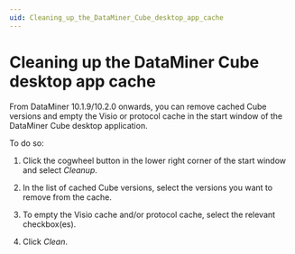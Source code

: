 ```yaml
---
uid: Cleaning_up_the_DataMiner_Cube_desktop_app_cache
---
```


# Cleaning up the DataMiner Cube desktop app cache

From DataMiner 10.1.9/10.2.0 onwards, you can remove cached Cube versions and empty the Visio or protocol cache in the start window of the DataMiner Cube desktop application.

To do so:

1. Click the cogwheel button in the lower right corner of the start window and select *Cleanup*.

1. In the list of cached Cube versions, select the versions you want to remove from the cache.

1. To empty the Visio cache and/or protocol cache, select the relevant checkbox(es).

1. Click *Clean*.
